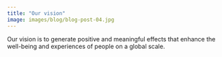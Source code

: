 ```yaml
---
title: "Our vision"
image: images/blog/blog-post-04.jpg
---
```

Our vision is to generate positive and meaningful effects that enhance the well-being and  experiences of people on a global scale.